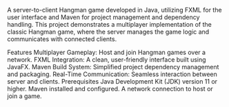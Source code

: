 A server-to-client Hangman game developed in Java, utilizing FXML for the user interface and Maven for project management and dependency handling. This project demonstrates a multiplayer implementation of the classic Hangman game, where the server manages the game logic and communicates with connected clients.

Features
Multiplayer Gameplay: Host and join Hangman games over a network.
FXML Integration: A clean, user-friendly interface built using JavaFX.
Maven Build System: Simplified project dependency management and packaging.
Real-Time Communication: Seamless interaction between server and clients.
Prerequisites
Java Development Kit (JDK) version 11 or higher.
Maven installed and configured.
A network connection to host or join a game.
